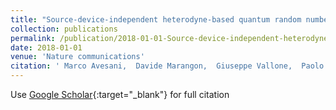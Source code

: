 ```yaml
---
title: "Source-device-independent heterodyne-based quantum random number generator at 17 Gbps"
collection: publications
permalink: /publication/2018-01-01-Source-device-independent-heterodyne-based-quantum-random-number-generator-at-17-Gbps
date: 2018-01-01
venue: 'Nature communications'
citation: ' Marco Avesani,  Davide Marangon,  Giuseppe Vallone,  Paolo Villoresi, &quot;Source-device-independent heterodyne-based quantum random number generator at 17 Gbps.&quot; Nature communications, 2018.'
---
```

Use [Google Scholar](https://scholar.google.com/scholar?q=Source+device+independent+heterodyne+based+quantum+random+number+generator+at+17+Gbps){:target="_blank"} for full citation